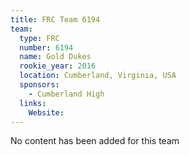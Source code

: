 ```yaml
---
title: FRC Team 6194
team:
  type: FRC
  number: 6194
  name: Gold Dukes
  rookie_year: 2016
  location: Cumberland, Virginia, USA
  sponsors:
    - Cumberland High
  links:
    Website: 
---
```

No content has been added for this team